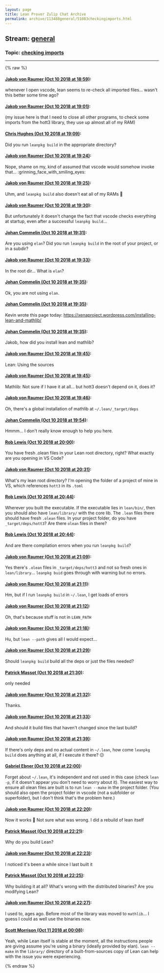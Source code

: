 ```yaml
---
layout: page
title: Lean Prover Zulip Chat Archive 
permalink: archive/113488general/51083checkingimports.html
---
```


## Stream: [general](index.html)
### Topic: [checking imports](51083checkingimports.html)

---


{% raw %}
#### [ Jakob von Raumer (Oct 10 2018 at 18:59)](https://leanprover.zulipchat.com/#narrow/stream/113488-general/topic/checking%20imports/near/135554082):
whenever I open vscode, lean seems to re-check all imported files... wasn't this better some time ago?

#### [ Jakob von Raumer (Oct 10 2018 at 19:01)](https://leanprover.zulipchat.com/#narrow/stream/113488-general/topic/checking%20imports/near/135554225):
(my issue here is that I need to close all other programs, to check some imports from the hott3 library, they use up almost all of my RAM)

#### [ Chris Hughes (Oct 10 2018 at 19:09)](https://leanprover.zulipchat.com/#narrow/stream/113488-general/topic/checking%20imports/near/135554646):
Did you run `leanpkg build` in the appropriate directory?

#### [ Jakob von Raumer (Oct 10 2018 at 19:24)](https://leanprover.zulipchat.com/#narrow/stream/113488-general/topic/checking%20imports/near/135555511):
Nope, shame on my, kind of assumed that vscode would somehow invoke that... :grinning_face_with_smiling_eyes:

#### [ Jakob von Raumer (Oct 10 2018 at 19:25)](https://leanprover.zulipchat.com/#narrow/stream/113488-general/topic/checking%20imports/near/135555567):
Uhm, and `leanpkg build` also doesn't eat all of my RAMs :ram:

#### [ Jakob von Raumer (Oct 10 2018 at 19:30)](https://leanprover.zulipchat.com/#narrow/stream/113488-general/topic/checking%20imports/near/135555870):
But unfortunately it doesn't change the fact that vscode checks everything at startup, even after a successful `leanpkg build`...

#### [ Johan Commelin (Oct 10 2018 at 19:31)](https://leanprover.zulipchat.com/#narrow/stream/113488-general/topic/checking%20imports/near/135555902):
Are you using `elan`? Did you run `leanpkg build` in the root of your project, or in a subdir?

#### [ Jakob von Raumer (Oct 10 2018 at 19:33)](https://leanprover.zulipchat.com/#narrow/stream/113488-general/topic/checking%20imports/near/135556008):
In the root dir... What is `elan`?

#### [ Johan Commelin (Oct 10 2018 at 19:35)](https://leanprover.zulipchat.com/#narrow/stream/113488-general/topic/checking%20imports/near/135556127):
Ok, you are not using `elan`.

#### [ Johan Commelin (Oct 10 2018 at 19:35)](https://leanprover.zulipchat.com/#narrow/stream/113488-general/topic/checking%20imports/near/135556135):
Kevin wrote this page today: https://xenaproject.wordpress.com/installing-lean-and-mathlib/

#### [ Johan Commelin (Oct 10 2018 at 19:35)](https://leanprover.zulipchat.com/#narrow/stream/113488-general/topic/checking%20imports/near/135556149):
Jakob, how did you install lean and mathlib?

#### [ Jakob von Raumer (Oct 10 2018 at 19:45)](https://leanprover.zulipchat.com/#narrow/stream/113488-general/topic/checking%20imports/near/135556619):
Lean: Using the sources

#### [ Jakob von Raumer (Oct 10 2018 at 19:45)](https://leanprover.zulipchat.com/#narrow/stream/113488-general/topic/checking%20imports/near/135556643):
Mathlib: Not sure if I have it at all... but hott3 doesn't depend on it, does it?

#### [ Jakob von Raumer (Oct 10 2018 at 19:46)](https://leanprover.zulipchat.com/#narrow/stream/113488-general/topic/checking%20imports/near/135556718):
Oh, there's a global installation of mathlib at `~/.lean/_target/deps`

#### [ Johan Commelin (Oct 10 2018 at 19:54)](https://leanprover.zulipchat.com/#narrow/stream/113488-general/topic/checking%20imports/near/135557237):
Hmmm... I don't really know enough to help you here.

#### [ Rob Lewis (Oct 10 2018 at 20:00)](https://leanprover.zulipchat.com/#narrow/stream/113488-general/topic/checking%20imports/near/135557629):
You have fresh .olean files in your Lean root directory, right? What exactly are you opening in VS Code?

#### [ Jakob von Raumer (Oct 10 2018 at 20:31)](https://leanprover.zulipchat.com/#narrow/stream/113488-general/topic/checking%20imports/near/135559479):
What's my lean root directory? I'm opening the folder of a project of mine in VS, which references `hott3` in its `.toml`

#### [ Rob Lewis (Oct 10 2018 at 20:44)](https://leanprover.zulipchat.com/#narrow/stream/113488-general/topic/checking%20imports/near/135560271):
Wherever you built the executable. If the executable lies in `lean/bin/`, then you should also have `lean/library/` with the core lib. The `.lean` files there should have fresh `.olean` files. In your project folder, do you have `_target/deps/hott3`? Are there `olean` files in there?

#### [ Rob Lewis (Oct 10 2018 at 20:44)](https://leanprover.zulipchat.com/#narrow/stream/113488-general/topic/checking%20imports/near/135560283):
And are there compilation errors when you run `leanpkg build`?

#### [ Jakob von Raumer (Oct 10 2018 at 21:09)](https://leanprover.zulipchat.com/#narrow/stream/113488-general/topic/checking%20imports/near/135561866):
Yes there's `.olean` files in `_target/deps/hott3` and not so fresh ones in `lean/library`... `leanpkg buid` goes through with warning but no errors.

#### [ Jakob von Raumer (Oct 10 2018 at 21:11)](https://leanprover.zulipchat.com/#narrow/stream/113488-general/topic/checking%20imports/near/135562001):
Hm, but if I run `leanpkg build` in `~/.lean`, I get loads of errors

#### [ Jakob von Raumer (Oct 10 2018 at 21:12)](https://leanprover.zulipchat.com/#narrow/stream/113488-general/topic/checking%20imports/near/135562103):
Oh, that's because stuff is not in `LEAN_PATH`

#### [ Jakob von Raumer (Oct 10 2018 at 21:18)](https://leanprover.zulipchat.com/#narrow/stream/113488-general/topic/checking%20imports/near/135562473):
Hu, but `lean --path` gives all I would expect...

#### [ Jakob von Raumer (Oct 10 2018 at 21:29)](https://leanprover.zulipchat.com/#narrow/stream/113488-general/topic/checking%20imports/near/135563098):
Should `leanpkg build` build all the deps or just the files needed?

#### [ Patrick Massot (Oct 10 2018 at 21:30)](https://leanprover.zulipchat.com/#narrow/stream/113488-general/topic/checking%20imports/near/135563180):
only needed

#### [ Jakob von Raumer (Oct 10 2018 at 21:32)](https://leanprover.zulipchat.com/#narrow/stream/113488-general/topic/checking%20imports/near/135563290):
Thanks.

#### [ Jakob von Raumer (Oct 10 2018 at 21:33)](https://leanprover.zulipchat.com/#narrow/stream/113488-general/topic/checking%20imports/near/135563297):
And should it build files that haven't changed since the last build?

#### [ Jakob von Raumer (Oct 10 2018 at 21:39)](https://leanprover.zulipchat.com/#narrow/stream/113488-general/topic/checking%20imports/near/135563570):
If there's only deps and no actual content in `~/.lean`, how come `leanpkg build` does anything at all, if I execute it there? :confused:

#### [ Gabriel Ebner (Oct 10 2018 at 22:00)](https://leanprover.zulipchat.com/#narrow/stream/113488-general/topic/checking%20imports/near/135564693):
Forget about `~/.lean`, it's independent and not used in this case (check `lean -p`, if it doesn't appear you don't need to worry about it).
The easiest way to ensure all olean files are built is to run `lean --make` in the project folder.
(You should also open the project folder in vscode (not a subfolder or superfolder), but I don't think that's the problem here.)

#### [ Jakob von Raumer (Oct 10 2018 at 22:20)](https://leanprover.zulipchat.com/#narrow/stream/113488-general/topic/checking%20imports/near/135565841):
Now it works :shrug: Not sure what was wrong. I did a rebuild of lean itself

#### [ Patrick Massot (Oct 10 2018 at 22:21)](https://leanprover.zulipchat.com/#narrow/stream/113488-general/topic/checking%20imports/near/135565898):
Why do you build Lean?

#### [ Jakob von Raumer (Oct 10 2018 at 22:23)](https://leanprover.zulipchat.com/#narrow/stream/113488-general/topic/checking%20imports/near/135565994):
I noticed it's been a while since I last built it

#### [ Patrick Massot (Oct 10 2018 at 22:25)](https://leanprover.zulipchat.com/#narrow/stream/113488-general/topic/checking%20imports/near/135566068):
Why building it at all? What's wrong with the distributed binaries? Are you modifying Lean?

#### [ Jakob von Raumer (Oct 10 2018 at 22:27)](https://leanprover.zulipchat.com/#narrow/stream/113488-general/topic/checking%20imports/near/135566172):
I used to,  ages ago. Before most of the library was moved to `mathlib`... I guess I could as well use the binaries now.

#### [ Scott Morrison (Oct 11 2018 at 00:08)](https://leanprover.zulipchat.com/#narrow/stream/113488-general/topic/checking%20imports/near/135571392):
Yeah, while Lean itself is stable at the moment, all the instructions people are giving assume you're using a binary (ideally provided by elan). `lean --make` in the `library/` directory of a built-from-sources copy of Lean can help with the issue you were experiencing.


{% endraw %}
